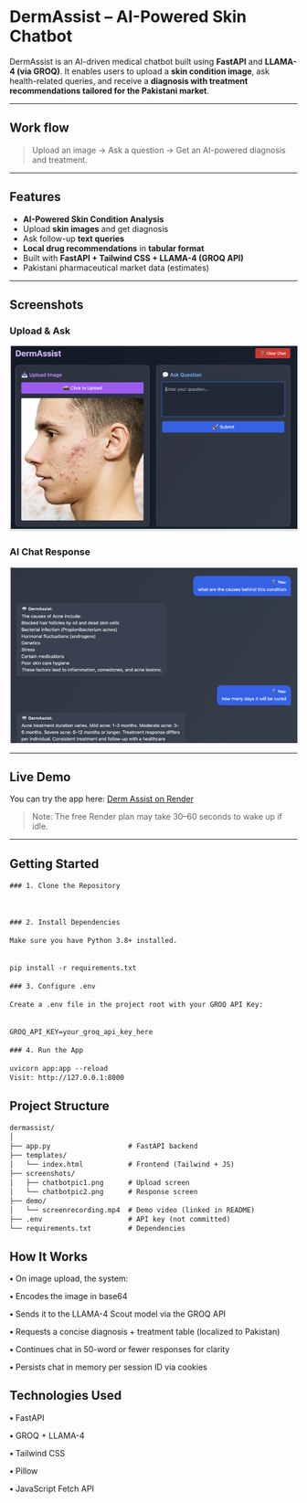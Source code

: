 

#  DermAssist – AI-Powered Skin  Chatbot

DermAssist is an AI-driven medical chatbot built using **FastAPI** and **LLAMA-4 (via GROQ)**. It enables users to upload a **skin condition image**, ask health-related queries, and receive a **diagnosis with treatment recommendations tailored for the Pakistani market**.

---

##  Work flow

>  Upload an image →  Ask a question →  Get an AI-powered diagnosis and treatment.

---

##  Features

-  **AI-Powered Skin Condition Analysis**  
-  Upload **skin images** and get diagnosis
-  Ask follow-up **text queries**
-  **Local drug recommendations** in **tabular format**
-  Built with **FastAPI + Tailwind CSS + LLAMA-4 (GROQ API)**
-  Pakistani pharmaceutical market data (estimates)

---

##  Screenshots

###  Upload & Ask

![Upload and Ask](screenshot/chatbot%20pic1.PNG)



###  AI Chat Response
![Chatbot Response](screenshot/chatbot%20pic2.PNG)

---


##  Live Demo
You can try the app here: [Derm Assist on Render](https://derm-assist.onrender.com)

> Note: The free Render plan may take 30–60 seconds to wake up if idle.

---

##  Getting Started
```
### 1. Clone the Repository



### 2. Install Dependencies

Make sure you have Python 3.8+ installed.


pip install -r requirements.txt

### 3. Configure .env

Create a .env file in the project root with your GROQ API Key:


GROQ_API_KEY=your_groq_api_key_here

### 4. Run the App

uvicorn app:app --reload
Visit: http://127.0.0.1:8000
```
##  Project Structure

```
dermassist/
│
├── app.py                   # FastAPI backend
├── templates/
│   └── index.html           # Frontend (Tailwind + JS)
├── screenshots/
│   ├── chatbotpic1.png      # Upload screen
│   └── chatbotpic2.png      # Response screen
├── demo/
│   └── screenrecording.mp4  # Demo video (linked in README)
├── .env                     # API key (not committed)
└── requirements.txt         # Dependencies

```

##  How It Works

**•** On image upload, the system:

**•** Encodes the image in base64

**•** Sends it to the LLAMA-4 Scout model via the GROQ API

**•** Requests a concise diagnosis + treatment table (localized to Pakistan)

**•** Continues chat in 50-word or fewer responses for clarity

**•** Persists chat in memory per session ID via cookies


##  Technologies Used

**•**  FastAPI

**•**  GROQ + LLAMA-4

**•**  Tailwind CSS

**•**  Pillow

**•**  JavaScript Fetch API

